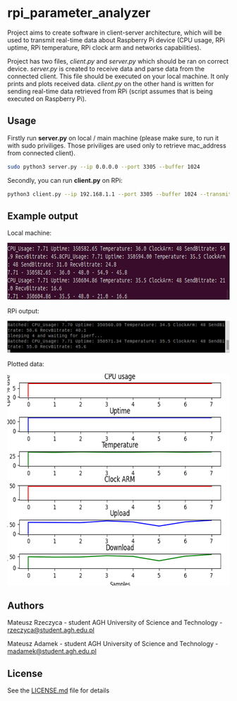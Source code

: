 # rpi_parameter_analyzer

Project aims to create software in client-server architecture, which will be used to transmit real-time data about Raspberry Pi device (CPU usage, RPi uptime, RPi temperature, RPi clock arm and networks capabilities).

Project has two files, *client.py* and *server.py* which should be ran on correct device. *server.py* is created to receive data and parse data from the connected client. This file should be executed on your local machine. It only prints and plots received data. *client.py* on the other hand is written for sending real-time data retrieved from RPi (script assumes that is being executed on Raspberry Pi).

## Usage

Firstly run **server.py** on local / main machine (please make sure, to run it with sudo priviliges. Those priviliges are used only to retrieve mac_address from connected client).

```bash
sudo python3 server.py --ip 0.0.0.0 --port 3305 --buffer 1024
```

Secondly, you can run **client.py** on RPi:

```bash
python3 client.py --ip 192.168.1.1 --port 3305 --buffer 1024 --transmit_time 4
```

## Example output

Local machine:

<p align="center">
  <img width="734" height="129" src="img/local_output.png">
</p>

RPi output:

<p align="center">
  <img width="545" height="72" src="img/rpi_output.png">
</p>

Plotted data:

<p align="center">
  <img width="641" height="480" src="img/figure.png">
</p>

## Authors

Mateusz Rzeczyca - student AGH University of Science and Technology - [rzeczyca@student.agh.edu.pl](mailto:rzeczyca@student.agh.edu.pl)

Mateusz Adamek - student AGH University of Science and Technology - [madamek@student.agh.edu.pl](mailto:madamek@student.agh.edu.pl)

## License

See the [LICENSE.md](https://github.com/Mregussek/rpi_parameter_analyzer/blob/master/LICENSE.md) file for details
